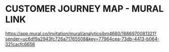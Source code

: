 # CUSTOMER JOURNEY MAP - MURAL LINK
https://app.mural.co/invitation/mural/analyticsibm4660/1666970081321?sender=uc6df9a2943fc726a71765508&key=77964cea-73db-4413-b064-321cacfc6656
